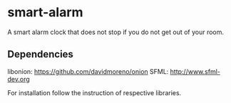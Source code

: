 # smart-alarm
A smart alarm clock that does not stop if you do not get out of your room.

## Dependencies ##
libonion: https://github.com/davidmoreno/onion
SFML: http://www.sfml-dev.org

For installation follow the instruction of respective libraries.
